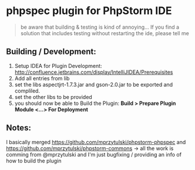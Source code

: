 phpspec plugin for PhpStorm IDE
===

> be aware that building & testing is kind of annoying...
> If you find a solution that includes testing without
> restarting the ide, please tell me

Building / Development:
---

1. Setup IDEA for Plugin Development: http://confluence.jetbrains.com/display/IntelliJIDEA/Prerequisites
2. Add all entries from lib
3. set the libs aspectjrt-1.7.3.jar and gson-2.0.jar to be exported and compliled.
4. set the other libs to be provided
5. you should now be able to Build the Plugin: **Build > Prepare Plugin Module <...> For Deployment**


Notes:
---

I basically merged https://github.com/mprzytulski/phpstorm-phpspec and https://github.com/mprzytulski/phpstorm-commons
-> all the work is comming from @mprzytulski and I'm just bugfixing / providing an info of how to build the plugin
